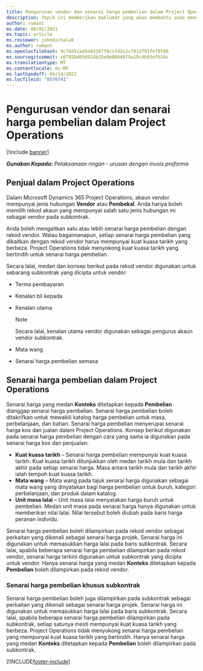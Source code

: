 ```yaml
---
title: Pengurusan vendor dan senarai harga pembelian dalam Project Operations
description: Topik ini memberikan maklumat yang akan membantu anda mencipta dan mengekalkan data vendor dan senarai harga pembelian untuk subkontrak.
author: rumant
ms.date: 08/02/2021
ms.topic: article
ms.reviewer: johnmichalak
ms.author: rumant
ms.openlocfilehash: 9c76d5ca45e03167f0ccfd2c1c7013f91fef0f86
ms.sourcegitcommit: c0792bd65d92db25e0e8864879a19c4b93efb10c
ms.translationtype: MT
ms.contentlocale: ms-MY
ms.lasthandoff: 04/14/2022
ms.locfileid: "8576741"
---
```

# <a name="vendor-and-purchase-price-list-management-in-project-operations"></a>Pengurusan vendor dan senarai harga pembelian dalam Project Operations

[!include [banner](../../includes/dataverse-preview.md)]

_**Gunakan Kepada:** Pelaksanaan ringan - urusan dengan invois proforma_

## <a name="vendors-in-project-operations"></a>Penjual dalam Project Operations

Dalam Microsoft Dynamics 365 Project Operations, akaun vendor mempunyai jenis hubungan **Vendor** atau **Pembekal**. Anda hanya boleh memilih rekod akaun yang mempunyai salah satu jenis hubungan ini sebagai vendor pada subkontrak.

Anda boleh mengaitkan satu atau lebih senarai harga pembelian dengan rekod vendor. Walau bagaimanapun, setiap senarai harga pembelian yang dikaitkan dengan rekod vendor harus mempunyai kuat kuasa tarikh yang berbeza. Project Operations tidak menyokong kuat kuasa tarikh yang bertindih untuk senarai harga pembelian.

Secara lalai, medan dan konsep berikut pada rekod vendor digunakan untuk sebarang subkontrak yang dicipta untuk vendor:

- Terma pembayaran
- Kenalan bil kepada
- Kenalan utama

    > [!NOTE]
    > Secara lalai, kenalan utama vendor digunakan sebagai pengurus akaun vendor subkontrak.

- Mata wang
- Senarai harga pembelian semasa

## <a name="purchase-price-lists-in-project-operations"></a>Senarai harga pembelian dalam Project Operations

Senarai harga yang medan **Konteks** ditetapkan kepada **Pembelian** dianggap senarai harga pembelian. Senarai harga pembelian boleh ditakrifkan untuk mewakili katalog harga pembelian untuk masa, perbelanjaan, dan bahan. Senarai harga pembelian menyerupai senarai harga kos dan jualan dalam Project Operations. Konsep berikut digunakan pada senarai harga pembelian dengan cara yang sama ia digunakan pada senarai harga kos dan penjualan:

- **Kuat kuasa tarikh** – Senarai harga pembelian mempunyai kuat kuasa tarikh. Kuat kuasa tarikh ditunjukkan oleh medan tarikh mula dan tarikh akhir pada setiap senarai harga. Masa antara tarikh mula dan tarikh akhir ialah tempoh kuat kuasa tarikh.
- **Mata wang** – Mata wang pada tajuk senarai harga digunakan sebagai mata wang yang dinyatakan bagi harga pembelian untuk buruh, kategori perbelanjaan, dan produk dalam katalog.
- **Unit masa lalai** – Unit masa lalai menyatakan harga buruh untuk pembelian. Medan unit masa pada senarai harga hanya digunakan untuk memberikan nilai lalai. Nilai tersebut boleh diubah pada baris harga peranan individu.

Senarai harga pembelian boleh dilampirkan pada rekod vendor sebagai perkaitan yang dikenali sebagai senarai harga projek. Senarai harga ini digunakan untuk memasukkan harga lalai pada baris subkontrak. Secara lalai, apabila beberapa senarai harga pembelian dilampirkan pada rekod vendor, senarai harga terkini digunakan untuk subkontrak yang dicipta untuk vendor. Hanya senarai harga yang medan **Konteks** ditetapkan kepada **Pembelian** boleh dilampirkan pada rekod vendor.

### <a name="subcontract-specific-purchase-price-lists"></a>Senarai harga pembelian khusus subkontrak

Senarai harga pembelian boleh juga dilampirkan pada subkontrak sebagai perkaitan yang dikenali sebagai senarai harga projek. Senarai harga ini digunakan untuk memasukkan harga lalai pada baris subkontrak. Secara lalai, apabila beberapa senarai harga pembelian dilampirkan pada subkontrak, setiap satunya mesti mempunyai kuat kuasa tarikh yang berbeza. Project Operations tidak menyokong senarai harga pembelian yang mempunyai kuat kuasa tarikh yang bertindih. Hanya senarai harga yang medan **Konteks** ditetapkan kepada **Pembelian** boleh dilampirkan pada subkontrak.

[!INCLUDE[footer-include](../../includes/footer-banner.md)]

